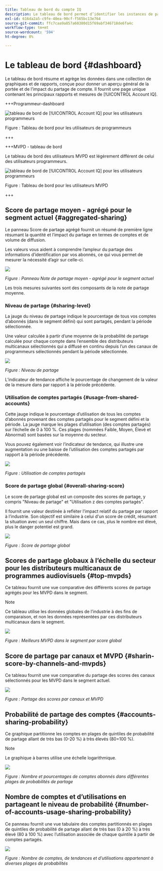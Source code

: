 ```yaml
---
title: Tableau de bord du compte IQ
description: Le tableau de bord permet d’identifier les instances de partage de mot de passe en analysant un large éventail de données d’abonnés.
exl-id: 616da2a5-c9fe-40ea-90cf-f565bc13e764
source-git-commit: ffc7caa9a857a60380d15f69abf346718de6fa4c
workflow-type: tm+mt
source-wordcount: '594'
ht-degree: 0%

---
```


# Le tableau de bord {#dashboard}

Le tableau de bord résume et agrège les données dans une collection de graphiques et de rapports, conçue pour donner un aperçu général de la portée et de l’impact du partage de compte. Il fournit une page unique contenant les principaux rapports et mesures de [!UICONTROL Account IQ].


+++Programmeur-dashboard

![tableau de bord de [!UICONTROL Account IQ] pour les utilisateurs programmeurs](assets/dashboard-programr.png)


Figure : Tableau de bord pour les utilisateurs de programmeurs

+++

+++MVPD - tableau de bord

Le tableau de bord des utilisateurs MVPD est légèrement différent de celui des utilisateurs programmeurs.

![tableau de bord de [!UICONTROL Account IQ] pour les utilisateurs programmeurs](assets/dashboard-mvpd.png)

Figure : Tableau de bord pour les utilisateurs MVPD

+++

## Score de partage moyen - agrégé pour le segment actuel {#aggregated-sharing}

Le panneau Score de partage agrégé fournit un résumé de première ligne résumant la quantité et l’impact du partage en termes de comptes et de volume de diffusion.

Les valeurs vous aident à comprendre l’ampleur du partage des informations d’identification par vos abonnés, ce qui vous permet de mesurer la nécessité d’agir sur celle-ci.

![](assets/aggregate-sharing-score.png)


*Figure : Panneau Note de partage moyen - agrégé pour le segment actuel*

Les trois mesures suivantes sont des composants de la note de partage moyenne.

### Niveau de partage {#sharing-level}

La jauge du niveau de partage indique le pourcentage de tous vos comptes d’abonnés (dans le segment défini) qui sont partagés, pendant la période sélectionnée.

Une valeur calculée à partir d’une moyenne de la probabilité de partage calculée pour chaque compte dans l’ensemble des distributeurs multicanaux sélectionnés qui a diffusé en continu depuis l’un des canaux de programmeurs sélectionnés pendant la période sélectionnée.

![](assets/sharing-level.png)


*Figure : Niveau de partage*

L’indicateur de tendance affiche le pourcentage de changement de la valeur de la mesure dans par rapport à la période précédente.

### Utilisation de comptes partagés {#usage-from-shared-accounts}

Cette jauge indique le pourcentage d’utilisation de tous les comptes d’abonnés provenant des comptes partagés pour le segment défini et la période. La jauge marque les plages d’utilisation (des comptes partagés) sur l’échelle de 0 à 100 %. Ces plages (nommées Faible, Moyen, Élevé et Abnormal) sont basées sur la moyenne du secteur.

Vous pouvez également voir l’indicateur de tendance, qui illustre une augmentation ou une baisse de l’utilisation des comptes partagés par rapport à la période précédente.

![](assets/usage-4mshared-accounts.png)


*Figure : Utilisation de comptes partagés*

### Score de partage global {#overall-sharing-score}

Le score de partage global est un composite des scores de partage, y compris &quot;Niveau de partage&quot; et &quot;Utilisation z des comptes partagés&quot;.

Il fournit une valeur destinée à refléter l’impact relatif du partage par rapport à l’industrie. Son objectif est similaire à celui d&#39;un score de crédit, résumant la situation avec un seul chiffre. Mais dans ce cas, plus le nombre est élevé, plus le danger potentiel est grand.

![](assets/overall-sharing-score.png)


*Figure : Score de partage global*

<!--### MVPDs in segment {#mvpd-in-segment}

It is a table of risk indices and accounts totals for the top MVPDs ranked by overall usage or account sharing.

![](assets/mvpds-in-segment.png)-->

## Scores de partage globaux à l’échelle du secteur pour les distributeurs multicanaux de programmes audiovisuels {#top-mvpds}

Ce tableau fournit une vue comparative des différents scores de partage agrégés pour les MVPD dans le segment.

>[!NOTE]
>
>Ce tableau utilise les données globales de l’industrie à des fins de comparaison, et non les données représentées par ces distributeurs multicanaux dans le segment.

![](assets/top-mvpds.png)


*Figure : Meilleurs MVPD dans le segment par score global*

## Score de partage par canaux et MVPD {#sharin-score-by-channels-and-mvpds}

Ce tableau fournit une vue comparative du partage des scores des canaux sélectionnés pour les MVPD dans le segment actuel.

![](assets/sharing-scores-by-channels-mvpds.png)


*Figure : Partage des scores par canaux et MVPD*

## Probabilité de partage des comptes {#accounts-sharing-probability}

Ce graphique partitionne les comptes en plages de quintiles de probabilité de partage allant de très bas (0-20 %) à très élevés (80=100 %).

>[!NOTE]
>
>Le graphique à barres utilise une échelle logarithmique.


![](assets/dashboard-ac-sharing-prob.png)


*Figure : Nombre et pourcentages de comptes abonnés dans différentes plages de probabilités de partage*

## Nombre de comptes et d’utilisations en partageant le niveau de probabilité {#number-of-accounts-usage-sharing-probability}

Ce panneau fournit une vue tabulaire des comptes partitionnés en plages de quintiles de probabilité de partage allant de très bas (0 à 20 %) à très élevé (80 à 100 %) avec l’utilisation associée de chaque quintile à partir de comptes partagés.

![](assets/no-acc-usage-prob-level.png)


*Figure : Nombre de comptes, de tendances et d’utilisations appartenant à diverses plages de probabilités*

<!--
+++Dashboard for programmers

![dashboard of account IQ](assets/dashboard-capture.png)


*Figure: The dashboard*

>>>>>>> 7ab48cf61552febab21a5d5c05586e0aefe8ce17
## Average sharing score - aggregated for the current segment {#aggregated-sharing}

The Aggregated Sharing Score panel provides a top line readout summarizing the quantity and impact of sharing in terms of accounts and streaming volume.

The values help you understand the magnitude of credential sharing by your subscribers, hence providing a measure of the need to act upon it.

![](assets/aggregate-sharing-score.png)


*Figure: Average sharing score panel - aggregated for the current segment*

The following three metrics are components of the Average Sharing Score.

### Sharing level {#sharing-level}

The sharing level gauge shows the percentage of all your subscriber accounts (in the defined segment) that are shared, during the selected time frame.  

A value calculated based on an average of the sharing probability computed for every account for the selected MVPD(s) that has streamed from a one of the selected programmer channels during the selected time frame.

![](assets/sharing-level.png)


*Figure: Sharing level*

The Trend indicator shows the percentage change in the value of the metric in from the previous time frame.

### Usage from shared accounts {#usage-from-shared-accounts}

This gauge indicates what percent of the usage of all the subscriber accounts is from the shared accounts for the defined segment and time period. The gauge marks the ranges of usage (from shared accounts) on the scale of 0 to 100%. These ranges (named Low, Medium, High, and Abnormal) are based on the industry average.

You can also see the Trend indicator, which depicts a rise or fall in the usage from shared accounts as compared to the previous time frame.

![](assets/usage-4mshared-accounts.png)


*Figure: Usage from shared accounts*

### Overall sharing score {#overall-sharing-score}

Overall sharing score is composite of sharing scores including "Sharing level" and "Usage from shared accounts".

It provides a value meant to reflect the relative impact of sharing when compared to the industry. Its purpose is similar to that of a credit score, summarizing the situation with a single number. But in this case, the higher the number the greater the potential harm.

![](assets/overall-sharing-score.png)


*Figure: Overall sharing score*

## Industrywide overall sharing scores {#mvpd-in-segment}

+++Programmer- MVPDs in segment

This table provides a comparative view of the different Aggregated Sharing Scores for the MVPDs in the segment.

![](assets/mvpds-in-segment.png)


*Figure: Panel showing top MVPDs in a segment*


>[!NOTE]
>
>This table uses overall industry data for comparative purposes, not the data represented by those MVPDs in the segment.

+++

+++MVPD- Programmers in segment

This table provides a comparative view of the different Aggregated Sharing Scores for the programmers in the segment.

![](assets/programmers-in-segment.png)


*Figure: Panel showing top programmers in a segment*

+++


## Sharing score by channels and MVPDs {#sharin-score-by-channels-and-mvpds}

+++Programmer- MVPDs in segment

This table provides a comparative view of sharing scores of the selected channels for the MVPDs in the current segment.

![](assets/sharing-scores-by-channels-mvpds.png)


*Figure: Sharing scores by channels and MVPDs*

>[!NOTE]
>
>**Sharing score by channels and MVPDs** panel is available only for programmer login.

+++

## Accounts sharing probability distribution{#accounts-sharing-probab-dist}

This panel partitions accounts into ranges of sharing probability quintiles from very low (0-20%) to very high (80-100%).

Pie chart shows the proportions (in term of percentages) of user accounts in various sharing probability ranges. Whereas, column chart shows the absolute numbers of accounts in different probability ranges.

>[!NOTE]
>
>The column chart uses a logarithmic scale.


![](assets/dashboard-ac-sharing-prob.png)


*Figure: Percentages and number of subscriber accounts in different sharing probability ranges*

### Accounts over threshold in current segment {#acc-over-threshold-in-segment}

You can select a level of sharing probability, out of the following to view number and percentage of accounts above it:

* Over very low (0%-20%) probability

* Over low (20%-40%) probability

* Over moderate (40%-60%) probability

* Over high (60%-80%) probability

## Number of accounts and usage by sharing probability level {#number-of-accounts-usage-sharing-probability}

This panel provides tabular view of  accounts partitioned into ranges of sharing probability quintiles from very low (0-20%) to very high (80-100%) with each quintile's associated usage from shared accounts.

![](assets/no-acc-usage-prob-level.png)

*Figure: Number of accounts, trends, and usages falling in various probability ranges*

-->
